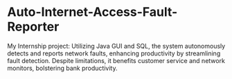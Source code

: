 # Auto-Internet-Access-Fault-Reporter
My Internship project: Utilizing Java GUI and SQL, the system autonomously detects and reports network faults, enhancing productivity by streamlining fault detection. Despite limitations, it benefits customer service and network monitors, bolstering bank productivity.
